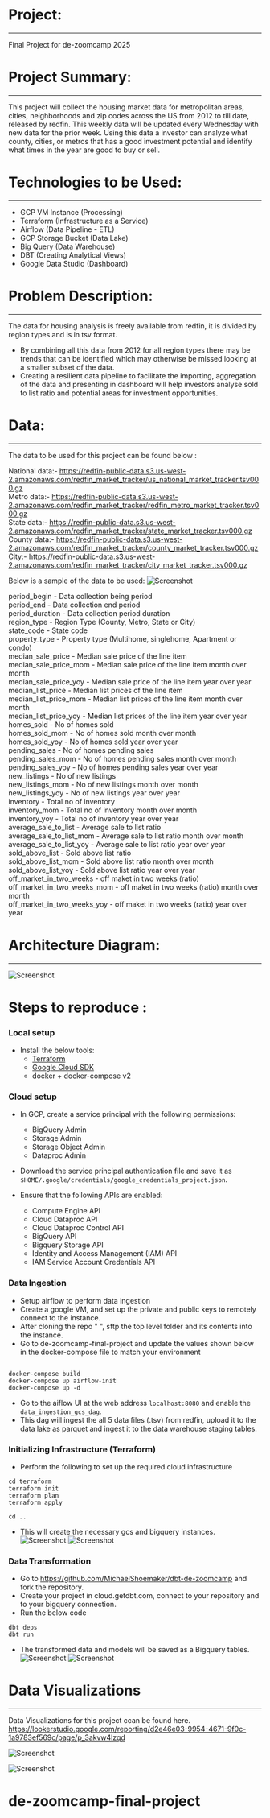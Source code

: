 # Project:
---
Final Project for de-zoomcamp 2025 


# Project Summary:
---
This project will collect the housing market data for metropolitan areas, cities, neighborhoods and zip codes across the US from 2012 to till date, released by redfin. This weekly data will be updated every Wednesday with new data for the prior week. Using this data a investor can analyze what county, cities, or metros that has a good investment potential and identify what times in the year are good to buy or sell.


# Technologies to be Used:
---
- GCP VM Instance (Processing)
- Terraform (Infrastructure as a Service)
- Airflow (Data Pipeline - ETL)
- GCP Storage Bucket (Data Lake)
- Big Query (Data Warehouse)
- DBT (Creating Analytical Views)
- Google Data Studio (Dashboard)

# Problem Description:
---
The data for housing analysis is freely available from redfin, it is divided by region types and is in tsv format. 
- By combining all this data from 2012 for all region types there may be trends that can be identified which may otherwise be missed looking at a smaller subset of the data. 
- Creating a resilient data pipeline to facilitate the importing, aggregation of the data and presenting in dashboard will help investors analyse sold to list ratio and potential areas for investment opportunities.

# Data:
---
The data to be used for this project can be found below :

National data:- https://redfin-public-data.s3.us-west-2.amazonaws.com/redfin_market_tracker/us_national_market_tracker.tsv000.gz<br>
Metro data:- https://redfin-public-data.s3.us-west-2.amazonaws.com/redfin_market_tracker/redfin_metro_market_tracker.tsv000.gz<br>
State data:- https://redfin-public-data.s3.us-west-2.amazonaws.com/redfin_market_tracker/state_market_tracker.tsv000.gz<br>
County data:- https://redfin-public-data.s3.us-west-2.amazonaws.com/redfin_market_tracker/county_market_tracker.tsv000.gz<br>
City:- https://redfin-public-data.s3.us-west-2.amazonaws.com/redfin_market_tracker/city_market_tracker.tsv000.gz<br>

Below is a sample of the data to be used:
![Screenshot](/images/sample_data.png)

period_begin	- Data collection being period	<br>
period_end	- Data collection end period	<br>
period_duration	- Data collection period duration	<br>
region_type	- Region Type (County, Metro, State or City)	<br>
state_code	- State code	<br>
property_type	- Property type (Multihome, singlehome, Apartment or condo)	<br>
median_sale_price	- Median sale price of the line item	<br>
median_sale_price_mom	- Median sale price of the line item month over month	<br>
median_sale_price_yoy	- Median sale price of the line item year over year	<br>
median_list_price	- Median list prices of the line item	<br>
median_list_price_mom	- Median list prices of the line item month over month	<br>
median_list_price_yoy	- Median list prices of the line item year over year	<br>
homes_sold	- No of homes sold	<br>
homes_sold_mom	- No of homes sold month over month	<br>
homes_sold_yoy	- No of homes sold year over year	<br>
pending_sales	- No of homes pending sales	<br>
pending_sales_mom	- No of homes pending sales month over month	<br>
pending_sales_yoy	- No of homes pending sales year over year	<br>
new_listings	- No of new listings	<br>
new_listings_mom	- No of new listings month over month	<br>
new_listings_yoy	- No of new listings year over year	<br>
inventory	- Total no of inventory	<br>
inventory_mom	- Total no of inventory month over month	<br>
inventory_yoy	- Total no of inventory year over year	<br>
average_sale_to_list	- Average sale to list ratio	<br>
average_sale_to_list_mom	- Average sale to list ratio month over month	<br>
average_sale_to_list_yoy	- Average sale to list ratio year over year	<br>
sold_above_list	- Sold above list ratio	<br>
sold_above_list_mom	- Sold above list ratio month over month	<br>
sold_above_list_yoy	- Sold above list ratio year over year	<br>
off_market_in_two_weeks	- off maket in two weeks (ratio)	<br>
off_market_in_two_weeks_mom	- off maket in two weeks (ratio) month over month	<br>
off_market_in_two_weeks_yoy	- off maket in two weeks (ratio) year over year	<br>



# Architecture Diagram:
---
![Screenshot](/images/Architecture.png)


# Steps to reproduce :

### Local setup
* Install the below tools:
  * [Terraform](https://www.terraform.io/downloads)
  * [Google Cloud SDK](https://cloud.google.com/sdk/docs/install-sdk#deb)
  * docker + docker-compose v2

### Cloud setup
* In GCP, create a service principal with the following permissions:
  * BigQuery Admin
  * Storage Admin
  * Storage Object Admin
  * Dataproc Admin
* Download the service principal authentication file and save it as `$HOME/.google/credentials/google_credentials_project.json`.

* Ensure that the following APIs are enabled:
  * Compute Engine API
  * Cloud Dataproc API
  * Cloud Dataproc Control API
  * BigQuery API
  * Bigquery Storage API
  * Identity and Access Management (IAM) API
  * IAM Service Account Credentials API

### Data Ingestion

* Setup airflow to perform data ingestion
* Create a google VM, and set up the private and public keys to remotely connect to the instance.
* After cloning the repo " ", sftp the top level folder and its contents into the instance.
* Go to de-zoomcamp-final-project and update the values shown below in the docker-compose file to match your environment
```shell

docker-compose build
docker-compose up airflow-init
docker-compose up -d
```

* Go to the aiflow UI at the web address `localhost:8080` and enable the `data_ingestion_gcs_dag`. 
* This dag will ingest the all 5 data files (.tsv) from redfin, upload it to the data lake as parquet and ingest it to the data warehouse staging tables.

### Initializing Infrastructure (Terraform)

* Perform the following to set up the required cloud infrastructure
```shell
cd terraform
terraform init
terraform plan
terraform apply

cd ..
```
* This will create the necessary gcs and bigquery instances.
![Screenshot](/images/gcs-screenshot.png)
![Screenshot](/images/bigquery-tables.png)

### Data Transformation
* Go to https://github.com/MichaelShoemaker/dbt-de-zoomcamp and fork the repository.
* Create your project in cloud.getdbt.com, connect to your repository and to your bigquery connection.
* Run the below code
```shell
dbt deps
dbt run
```
* The transformed data and models will be saved as a Bigquery tables.
![Screenshot](/images/dbt-analytics-models.png)
![Screenshot](/images/dbt-run.png)

# Data Visualizations
---
Data Visualizations for this project ccan be found here. https://lookerstudio.google.com/reporting/d2e46e03-9954-4671-9f0c-1a9783ef569c/page/p_3akvw4lzqd

![Screenshot](/images/dashboard1.png)

![Screenshot](/images/dashboard2.png)

# de-zoomcamp-final-project
